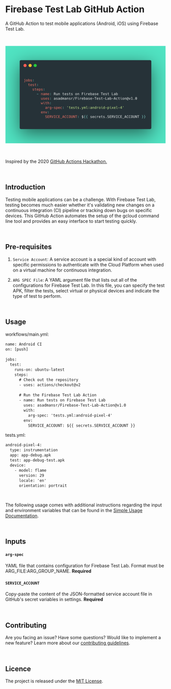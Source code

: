 # Firebase Test Lab GitHub Action

A GitHub Action to test mobile applications (Android, iOS) using Firebase Test Lab.

<br>

![](docs/assets/preview.png)

<br>

Inspired by the 2020 [GitHub Actions Hackathon.](https://github.community/t5/Events/Featured-Event-GitHub-Actions-Hackathon/td-p/48206)

<br>

## Introduction

Testing mobile applications can be a challenge. With Firebase Test Lab, testing becomes much easier whether it's validating new changes on a continuous integration (CI) pipeline or tracking down bugs on specific devices. This GitHub Action automates the setup of the gcloud command line tool and provides an easy interface to start testing quickly.

<br>

## Pre-requisites

1. `Service Account`: A service account is a special kind of account with specific permissions to authenticate with the Cloud Platform when used on a virtual machine for continuous integration.

2. `ARG SPEC File`: A YAML argument file that lists out all of the configurations for Firebase Test Lab. In this file, you can specify the test APK, filter the tests, select virtual or physical devices and indicate the type of test to perform.


<br>

## Usage
workflows/main.yml:
```
name: Android CI
on: [push]

jobs:
  test:
    runs-on: ubuntu-latest
    steps:
      # Check out the repository
      - uses: actions/checkout@v2

      # Run the Firebase Test Lab Action
      - name: Run tests on Firebase Test Lab
        uses: asadmansr/Firebase-Test-Lab-Action@v1.0
        with:
          arg-spec: 'tests.yml:android-pixel-4'
        env:
          SERVICE_ACCOUNT: ${{ secrets.SERVICE_ACCOUNT }}
```

tests.yml:
```
android-pixel-4:
  type: instrumentation
  app: app-debug.apk
  test: app-debug-test.apk
  device:
    - model: flame
      version: 29
      locale: 'en'
      orientation: portrait
```

<br>

The following usage comes with additional instructions regarding the input and environment variables that can be found in the [Simple Usage Documentation](/docs/SIMPLE_USAGE.md).

<br>

## Inputs

#### `arg-spec`

YAML file that contains configuration for Firebase Test Lab. Format must be ARG_FILE:ARG_GROUP_NAME. **Required**

#### `SERVICE_ACCOUNT`

Copy-paste the content of the JSON-formatted service account file in GitHub's secret variables in settings. **Required**

<br>

## Contributing

Are you facing an issue? Have some questions? Would like to implement a new feature? Learn more about our [contributing guidelines](CONTRIBUTING.md).

<br>

## Licence

The project is released under the [MIT License](LICENSE).